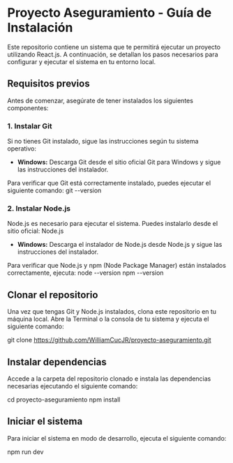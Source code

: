 # Proyecto Aseguramiento - Guía de Instalación

Este repositorio contiene un sistema que te permitirá ejecutar un proyecto utilizando React.js. A continuación, se detallan los pasos necesarios para configurar y ejecutar el sistema en tu entorno local.

## Requisitos previos

Antes de comenzar, asegúrate de tener instalados los siguientes componentes:

### 1. Instalar Git

Si no tienes Git instalado, sigue las instrucciones según tu sistema operativo:

- **Windows:**
  Descarga Git desde el sitio oficial Git para Windows y sigue las instrucciones del instalador.

Para verificar que Git está correctamente instalado, puedes ejecutar el siguiente comando:
git --version

### 2. Instalar Node.js

Node.js es necesario para ejecutar el sistema. Puedes instalarlo desde el sitio oficial: Node.js

- **Windows:**
  Descarga el instalador de Node.js desde Node.js y sigue las instrucciones del instalador.

Para verificar que Node.js y npm (Node Package Manager) están instalados correctamente, ejecuta:
node --version
npm --version

## Clonar el repositorio

Una vez que tengas Git y Node.js instalados, clona este repositorio en tu máquina local. Abre la Terminal o la consola de tu sistema y ejecuta el siguiente comando:

git clone https://github.com/WilliamCucJR/proyecto-aseguramiento.git

## Instalar dependencias

Accede a la carpeta del repositorio clonado e instala las dependencias necesarias ejecutando el siguiente comando:

cd proyecto-aseguramiento
npm install

## Iniciar el sistema

Para iniciar el sistema en modo de desarrollo, ejecuta el siguiente comando:

npm run dev
